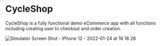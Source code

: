 # CycleShop

CycleShop is a fully functional demo eCommerce app with all functions including creating user to checkout and order creation.



![Simulator Screen Shot - iPhone 12 - 2022-01-24 at 16 18 28](https://user-images.githubusercontent.com/91972798/150811088-28a57f0a-dca4-45fa-b842-56a4c848b179.png)
